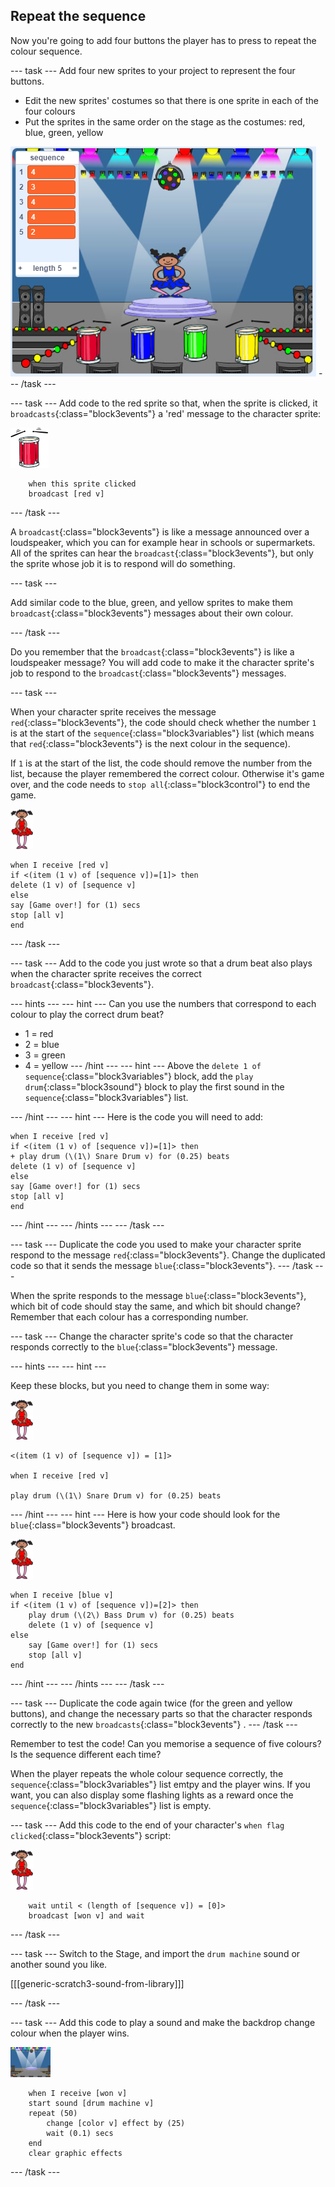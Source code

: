 ## Repeat the sequence

Now you're going to add four buttons the player has to press to repeat the colour sequence.

--- task ---
Add four new sprites to your project to represent the four buttons.
- Edit the new sprites' costumes so that there is one sprite in each of the four colours
- Put the sprites in the same order on the stage as the costumes: red, blue, green, yellow

![screenshot](images/colour-drums.png)
--- /task ---

--- task ---
Add code to the red sprite so that, when the sprite is clicked, it `broadcasts`{:class="block3events"} a 'red' message to the character sprite:

![red-drum](images/red_drum.png)

```blocks3
	when this sprite clicked
	broadcast [red v]
```
--- /task ---

A `broadcast`{:class="block3events"} is like a message announced over a loudspeaker, which you can for example hear in schools or supermarkets. All of the sprites can hear the `broadcast`{:class="block3events"}, but only the sprite whose job it is to respond will do something.

--- task ---

Add similar code to the blue, green, and yellow sprites to make them `broadcast`{:class="block3events"} messages about their own colour.

--- /task ---

Do you remember that the `broadcast`{:class="block3events"} is like a loudspeaker message? You will add code to make it the character sprite's job to respond to the `broadcast`{:class="block3events"} messages.

--- task ---

When your character sprite receives the message `red`{:class="block3events"}, the code should check whether the number `1` is at the start of the `sequence`{:class="block3variables"} list (which means that `red`{:class="block3events"} is the next colour in the sequence).

If `1` is at the start of the list, the code should remove the number from the list, because the player remembered the correct colour. Otherwise it's game over, and the code needs to `stop all`{:class="block3control"} to end the game.

![ballerina](images/ballerina.png)

```blocks3
when I receive [red v]
if <(item (1 v) of [sequence v])=[1]> then
delete (1 v) of [sequence v]
else
say [Game over!] for (1) secs
stop [all v]
end
```
--- /task ---

--- task ---
Add to the code you just wrote so that a drum beat also plays when the character sprite receives the correct `broadcast`{:class="block3events"}.

--- hints ---
--- hint ---
Can you use the numbers that correspond to each colour to play the correct drum beat?
+ 1 = red
+ 2 = blue
+ 3 = green
+ 4 = yellow
--- /hint ---
--- hint ---
Above the `delete 1 of sequence`{:class="block3variables"} block, add the `play drum`{:class="block3sound"} block to play the first sound in the `sequence`{:class="block3variables"} list.

--- /hint ---
--- hint ---
Here is the code you will need to add:

```blocks3
when I receive [red v]
if <(item (1 v) of [sequence v])=[1]> then
+ play drum (\(1\) Snare Drum v) for (0.25) beats
delete (1 v) of [sequence v]
else
say [Game over!] for (1) secs
stop [all v]
end

```
--- /hint ---
--- /hints ---
--- /task ---

--- task ---
Duplicate the code you used to make your character sprite respond to the message `red`{:class="block3events"}. Change the duplicated code so that it sends the message `blue`{:class="block3events"}.
--- /task ---

When the sprite responds to the message `blue`{:class="block3events"}, which bit of code should stay the same, and which bit should change? Remember that each colour has a corresponding number.

--- task ---
Change the character sprite's code so that the character responds correctly to the `blue`{:class="block3events"} message.

--- hints ---
--- hint ---

Keep these blocks, but you need to change them in some way:

![ballerina](images/ballerina.png)

```blocks3
<(item (1 v) of [sequence v]) = [1]>

when I receive [red v]

play drum (\(1\) Snare Drum v) for (0.25) beats
```

--- /hint ---
--- hint ---
Here is how your code should look for the `blue`{:class="block3events"} broadcast.

![ballerina](images/ballerina.png)

```blocks3
when I receive [blue v]
if <(item (1 v) of [sequence v])=[2]> then
	play drum (\(2\) Bass Drum v) for (0.25) beats
	delete (1 v) of [sequence v]
else
	say [Game over!] for (1) secs
	stop [all v]
end
```

--- /hint ---
--- /hints ---
--- /task ---

--- task ---
Duplicate the code again twice (for the green and yellow buttons), and change the necessary parts so that the character responds correctly to the new `broadcasts`{:class="block3events"} .
--- /task ---

Remember to test the code! Can you memorise a sequence of five colours? Is the sequence different each time?

When the player repeats the whole colour sequence correctly, the `sequence`{:class="block3variables"} list emtpy and the player wins. If you want, you can also display some flashing lights as a reward once the `sequence`{:class="block3variables"} list is empty.

--- task ---
Add this code to the end of your character's `when flag clicked`{:class="block3events"} script:

![ballerina](images/ballerina.png)

```blocks3
	wait until < (length of [sequence v]) = [0]>
	broadcast [won v] and wait
```
--- /task ---

--- task ---
Switch to the Stage, and import the `drum machine` sound or another sound you like.

[[[generic-scratch3-sound-from-library]]]

--- /task ---

--- task ---
Add this code to play a sound and make the backdrop change colour when the player wins.

![ballerina](images/stage.png)

```blocks3
	when I receive [won v]
	start sound [drum machine v]
	repeat (50)
		change [color v] effect by (25)
		wait (0.1) secs
	end
	clear graphic effects
```
--- /task ---
